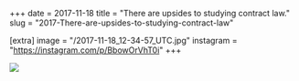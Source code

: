 +++
date = 2017-11-18
title = "There are upsides to studying contract law."
slug = "2017-There-are-upsides-to-studying-contract-law"

[extra]
image = "/2017-11-18_12-34-57_UTC.jpg"
instagram = "https://instagram.com/p/BbowOrVhT0i"
+++

<img src="/2017-11-18_12-34-57_UTC.jpg" />
